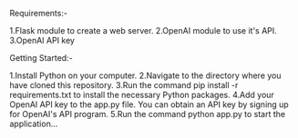 Requirements:- 

1.Flask module to create a web server.
2.OpenAI module to use it's API.
3.OpenAI API key

Getting Started:-

1.Install Python on your computer.
2.Navigate to the directory where you have cloned this repository.
3.Run the command pip install -r requirements.txt to install the necessary Python packages.
4.Add your OpenAI API key to the app.py file. You can obtain an API key by signing up for OpenAI's API program.
5.Run the command python app.py to start the application...

